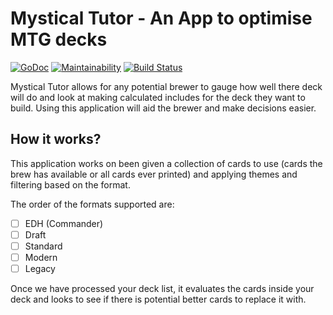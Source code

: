 # Mystical Tutor - An App to optimise MTG decks
[![GoDoc](https://godoc.org/github.com/RenegadeTech/MysticalTutor?status.svg)](https://godoc.org/github.com/RenegadeTech/MysticalTutor)
[![Maintainability](https://api.codeclimate.com/v1/badges/4581c0b4b4a1ea04a33d/maintainability)](https://codeclimate.com/github/RenegadeTech/MysticalTutor/maintainability)
[![Build Status](https://travis-ci.org/RenegadeTech/MysticalTutor.svg?branch=master)](https://travis-ci.org/RenegadeTech/MysticalTutor)  

Mystical Tutor allows for any potential brewer to gauge how well there deck will
do and look at making calculated includes for the deck they want to build.
Using this application will aid the brewer and make decisions easier.

## How it works?
This application works on been given a collection of cards to use (cards the brew has available or all cards ever printed) and applying themes and filtering based on the format.

The order of the formats supported are:
- [ ] EDH (Commander)
- [ ] Draft
- [ ] Standard
- [ ] Modern
- [ ] Legacy

Once we have processed your deck list, it evaluates the cards inside your deck and looks to see if there is potential better cards to replace it with.
